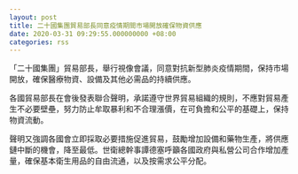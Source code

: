 ```yaml
---
layout: post
title: 二十國集團貿易部長同意疫情期間市場開放確保物資供應
date: 2020-03-31 09:29:55.000000000 +08:00
categories: rss
---
```


「二十國集團」貿易部長，舉行視像會議，同意對抗新型肺炎疫情期間，保持市場開放，確保醫療物資、設備及其他必需品的持續供應。

各國貿易部長在會後發表聯合聲明，承諾遵守世界貿易組織的規則，不應對貿易產生不必要壁壘，努力防止牟取暴利和不合理漲價，在可負擔和公平的基礎上，保持物資流動。

聲明又強調各國會立即採取必要措施促進貿易，鼓勵增加設備和藥物生產，將供應鏈中斷的機會，降至最低。世衛總幹事譚德塞呼籲各國政府與私營公司合作增加產量，確保基本衛生用品的自由流通，以及按需求公平分配。
